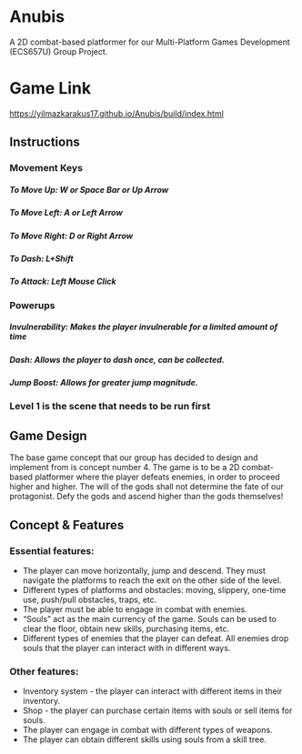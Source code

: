 # Anubis
A 2D combat-based platformer for our Multi-Platform Games Development (ECS657U) Group Project. 

# Game Link
https://yilmazkarakus17.github.io/Anubis/build/index.html

## Instructions
### Movement Keys
##### To Move Up: **W** or **Space Bar** or **Up Arrow**
##### To Move Left: **A** or **Left Arrow**
##### To Move Right: **D** or **Right Arrow**

##### To Dash: **L+Shift**
##### To Attack: **Left Mouse Click**

### Powerups
##### Invulnerability: Makes the player invulnerable for a limited amount of time
##### Dash: Allows the player to dash once, can be collected.
##### Jump Boost: Allows for greater jump magnitude.

### Level 1 is the scene that needs to be run first

## Game Design
The base game concept that our group has decided to design and implement from is concept number 4. The game is to be a 2D combat-based platformer where the player defeats enemies, in order to proceed higher and higher. The will of the gods shall not determine the fate of our protagonist. Defy the gods and ascend higher than the gods themselves!

## Concept & Features
### Essential features:
* The player can move horizontally, jump and descend. They must navigate the platforms to reach the exit on the other side of the level.
* Different types of platforms and obstacles: moving, slippery, one-time use, push/pull obstacles, traps, etc.
* The player must be able to engage in combat with enemies.
* “Souls” act as the main currency of the game. Souls can be used to clear the floor, obtain new skills, purchasing items, etc.
* Different types of enemies that the player can defeat. All enemies drop souls that the player can interact with in different ways.

### Other features:
* Inventory system - the player can interact with different items in their inventory.
* Shop - the player can purchase certain items with souls or sell items for souls.
* The player can engage in combat with different types of weapons.
* The player can obtain different skills using souls from a skill tree. 

